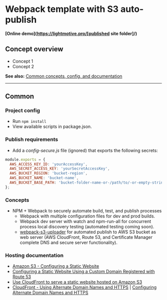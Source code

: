 # Webpack template with S3 auto-publish

**[Online demo](https://lightmotive.pro/[published site folder]/)**

## Concept overview

* Concept 1
* Concept 2

**See also:** [Common concepts, config, and documentation](https://github.com/alight1/template-webpack-with-s3-hosting#common)

____

## Common

### Project config
* Run `npm install`
* View available scripts in package.json.

### Publish requirements
* Add a *config-secure.js* file (ignored) that exports the following secrets:
```javascript
module.exports = {
  AWS_ACCESS_KEY_ID: 'yourAccessKey',
  AWS_SECRET_ACCESS_KEY: 'yourSecretAccessKey',
  AWS_BUCKET_REGION: 'bucket-region',
  AWS_BUCKET_NAME: 'bucket-name',
  AWS_BUCKET_BASE_PATH: 'bucket-folder-name-or-/path/to/-or-empty-string'
};
```

### Concepts
* NPM + Webpack to securely automate build, test, and publish processes
  * Webpack with multiple configuration files for dev and prod builds.
  * Webpack dev server with watch and npm-run-all for concurrent process local discovery testing (automated testing coming soon).
  * [webpack-s3-uploader](https://www.npmjs.com/package/webpack-s3-uploader) for automated publish to AWS S3 bucket as web server (AWS CloudFront, Route 53, and Certificate Manager complete DNS and secure server functionality).

### Hosting documentation
* [Amazon S3 - Configuring a Static Website](https://docs.aws.amazon.com/AmazonS3/latest/dev/HostingWebsiteOnS3Setup.html)
* [Configuring a Static Website Using a Custom Domain Registered with Route 53](https://docs.aws.amazon.com/AmazonS3/latest/dev/website-hosting-custom-domain-walkthrough.html)
* [Use CloudFront to serve a static website hosted on Amazon S3](https://aws.amazon.com/premiumsupport/knowledge-center/cloudfront-serve-static-website/)
* [CloudFront - Using Alternate Domain Names and HTTPS](https://docs.aws.amazon.com/AmazonCloudFront/latest/DeveloperGuide/using-https-alternate-domain-names.html) | [Configuring Alternate Domain Names and HTTPS](https://docs.aws.amazon.com/AmazonCloudFront/latest/DeveloperGuide/cnames-and-https-procedures.html)